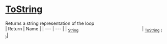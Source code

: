 # [ToString](./Loop-100663344.md)

Returns a string representation of the loop
<br>
| Return | Name | 
| --- | --- | 
| <sub>[String](https://docs.microsoft.com/en-us/dotnet/api/System.String)</sub><img width=200/>| <sub>[ToString](./Loop-100663344.md) (  )</sub>| <br>


